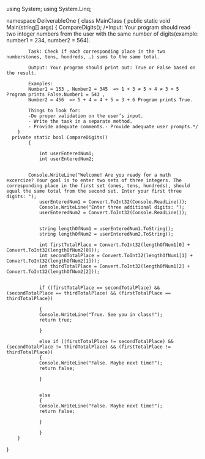 using System;
using System.Linq;

namespace DeliverableOne
{
    class MainClass
    {
        public static void Main(string[] args)
        {
            CompareDigits();
            /*Input: Your program should read two integer numbers from the user with the same number of digits(example: number1 = 234, number2 = 564).
             
            Task: Check if each corresponding place in the two numbers(ones, tens, hundreds, …) sums to the same total.
            
            Output: Your program should print out: True or False based on the result.
            
            Examples:
            Number1 = 153 , Number2 = 345  => 1 + 3 ≠ 5 + 4 ≠ 3 + 5 Program prints False.Number1 = 543 , 
            Number2 = 456  => 5 + 4 = 4 + 5 = 3 + 6 Program prints True.
            
            Things to look for: 
            -Do proper validation on the user’s input.
            - Write the task in a separate method.
            - Provide adequate comments.- Provide adequate user prompts.*/
        }
      private static bool CompareDigits()
            {

                int userEnteredNum1;
                int userEnteredNum2;


            Console.WriteLine("Welcome! Are you ready for a math excercize? Your goal is to enter two sets of three integers. The corresponding place in the first set (ones, tens, hundreds), should equal the same total from the second set. Enter your first three digits: ");
                userEnteredNum1 = Convert.ToInt32(Console.ReadLine());
                Console.WriteLine("Enter three additional digits: ");
                userEnteredNum2 = Convert.ToInt32(Console.ReadLine());


                string lengthOfNum1 = userEnteredNum1.ToString();
                string lengthOfNum2 = userEnteredNum2.ToString();

                int firstTotalPlace = Convert.ToInt32(lengthOfNum1[0] + Convert.ToInt32(lengthOfNum2[0]));
                int secondTotalPlace = Convert.ToInt32(lengthOfNum1[1] + Convert.ToInt32(lengthOfNum2[1]));
                int thirdTotalPlace = Convert.ToInt32(lengthOfNum1[2] + Convert.ToInt32(lengthOfNum2[2]));


                if ((firstTotalPlace == secondTotalPlace) && (secondTotalPlace == thirdTotalPlace) && (firstTotalPlace == thirdTotalPlace))

                {
                Console.WriteLine("True. See you in class!");    
                return true;

                }

                else if ((firstTotalPlace != secondTotalPlace) && (secondTotalPlace != thirdTotalPlace) && (firstTotalPlace != thirdTotalPlace))
                {
                Console.WriteLine("False. Maybe next time!");
                return false;

                }


                else
                {
                Console.WriteLine("False. Maybe next time!");
                return false;

                }

                }
        }
}
